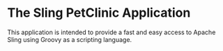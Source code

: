 # The Sling PetClinic Application

This application is intended to provide a fast and easy access to Apache Sling using Groovy as a scripting language.
